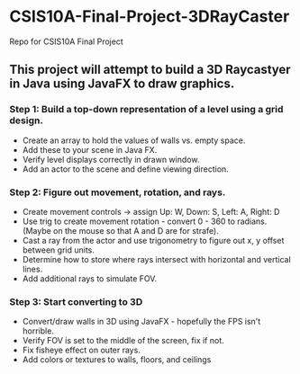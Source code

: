 # CSIS10A-Final-Project-3DRayCaster
Repo for CSIS10A Final Project

## This project will attempt to build a 3D Raycastyer in Java using JavaFX to draw graphics.

### Step 1: Build a top-down representation of a level using a grid design.
  - Create an array to hold the values of walls vs. empty space.
  - Add these to your scene in Java FX.
  - Verify level displays correctly in drawn window.
  - Add an actor to the scene and define viewing direction.
  

### Step 2: Figure out movement, rotation, and rays.
  - Create movement controls -> assign Up: W, Down: S, Left: A, Right: D
  - Use trig to create movement rotation - convert 0 - 360 to radians.  (Maybe on the mouse so that A and D are for strafe).
  - Cast a ray from the actor and use trigonometry to figure out x, y offset between grid units.
  - Determine how to store where rays intersect with horizontal and vertical lines.
  - Add additional rays to simulate FOV.

### Step 3: Start converting to 3D
  - Convert/draw walls in 3D using JavaFX - hopefully the FPS isn't horrible.
  - Verify FOV is set to the middle of the screen, fix if not.
  - Fix fisheye effect on outer rays.
  - Add colors or textures to walls, floors, and ceilings
